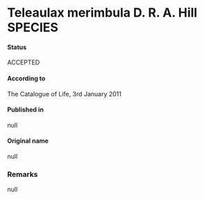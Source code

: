 Teleaulax merimbula D. R. A. Hill SPECIES
=======

#### Status
ACCEPTED

#### According to
The Catalogue of Life, 3rd January 2011

#### Published in
null

#### Original name
null

### Remarks
null